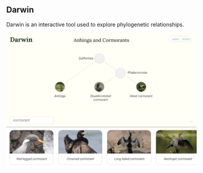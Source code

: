 ## Darwin

Darwin is an interactive tool used to explore phylogenetic relationships.

![Tree editor example with tree of anhinga and cormorants](public/screenshot.png)
